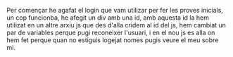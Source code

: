 Per començar he agafat el login que vam utilizar per fer les proves inicials, un cop funcionba, he afegit un div amb una id, amb aquesta id
la hem utilizat en un altre arxiu js que des d'alla cridem al id del js, hem cambiat un par de variables perque pugi reconeixer l'usuari, i en el nou js 
es alla on hem fet perque quan no estiguis logejat nomes pugis veure el meu sobre mi.